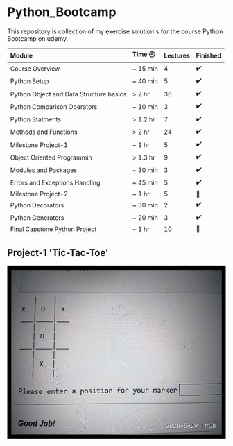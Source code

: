 # Python_Bootcamp
This repository is collection of my exercise solution's for the course Python Bootcamp on udemy.

Module | Time :clock9: | Lectures | Finished
:------------ | :-------------| :-------------| :-------------
Course Overview | ~ 15 min | 4 | :heavy_check_mark:
Python Setup | ~ 40 min | 5 | :heavy_check_mark:
Python Object and Data Structure basics | > 2 hr | 36 | :heavy_check_mark:
Python Comparison Operators | ~ 10 min | 3 | :heavy_check_mark:
Python Statments | > 1.2 hr | 7 | :heavy_check_mark:
Methods and Functions | > 2 hr | 24 | :heavy_check_mark:
Milestone Project-1 | ~ 1 hr | 5 | :heavy_check_mark:
Object Oriented Programmin | > 1.3 hr | 9 | :heavy_check_mark:
Modules and Packages | ~ 30 min | 3 | :heavy_check_mark:
Errors and Exceptions Handling | ~ 45 min | 5 | :heavy_check_mark:
Milestone Project-2 | ~ 1 hr | 5 | :black_square_button:
Python Decorators | ~ 30 min | 2 | :heavy_check_mark:
Python Generators | ~ 20 min | 3 | :heavy_check_mark:
Final Capstone Python Project | ~ 1 hr | 10 | :black_square_button:
 
## Project-1 'Tic-Tac-Toe'

<img src = "https://github.com/Sachindrck/Python_Bootcamp/blob/master/Project-1/ezgif.com-gif-maker.gif" height = 400px>
